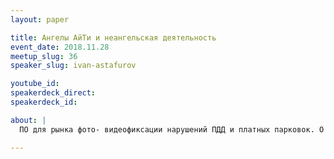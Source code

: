 ```yaml
---
layout: paper

title: Ангелы АйТи и неангельская деятельность
event_date: 2018.11.28
meetup_slug: 36
speaker_slug: ivan-astafurov

youtube_id:
speakerdeck_direct:
speakerdeck_id:

about: |
  ПО для рынка фото- видеофиксации нарушений ПДД и платных парковок. О воронежской разработке на 1С, которая работает в 50 регионах России и в СНГ, немного про интуитивный маркетинг и подходы к развитию.

---
```


